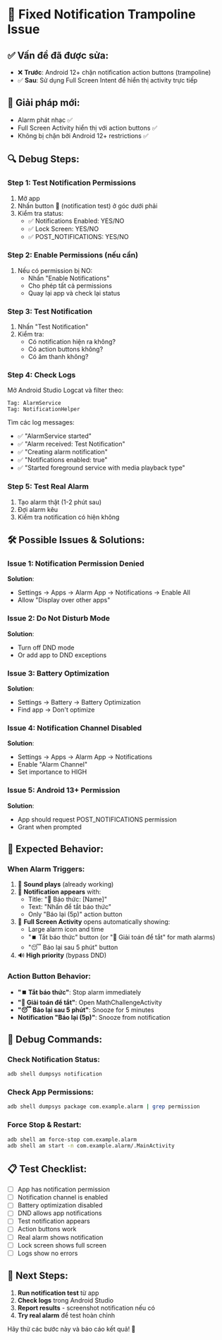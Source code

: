 # 🔧 Fixed Notification Trampoline Issue

## ✅ **Vấn đề đã được sửa:**
- ❌ **Trước**: Android 12+ chặn notification action buttons (trampoline)
- ✅ **Sau**: Sử dụng Full Screen Intent để hiển thị activity trực tiếp

## 🎯 **Giải pháp mới:**
- Alarm phát nhạc ✅
- Full Screen Activity hiển thị với action buttons ✅
- Không bị chặn bởi Android 12+ restrictions ✅

## 🔍 **Debug Steps:**

### **Step 1: Test Notification Permissions**
1. Mở app
2. Nhấn button **🔔** (notification test) ở góc dưới phải
3. Kiểm tra status:
   - ✅ Notifications Enabled: YES/NO
   - ✅ Lock Screen: YES/NO  
   - ✅ POST_NOTIFICATIONS: YES/NO

### **Step 2: Enable Permissions (nếu cần)**
1. Nếu có permission bị NO:
   - Nhấn "Enable Notifications"
   - Cho phép tất cả permissions
   - Quay lại app và check lại status

### **Step 3: Test Notification**
1. Nhấn "Test Notification" 
2. Kiểm tra:
   - Có notification hiện ra không?
   - Có action buttons không?
   - Có âm thanh không?

### **Step 4: Check Logs**
Mở Android Studio Logcat và filter theo:
```
Tag: AlarmService
Tag: NotificationHelper
```

Tìm các log messages:
- ✅ "AlarmService started"
- ✅ "Alarm received: Test Notification"  
- ✅ "Creating alarm notification"
- ✅ "Notifications enabled: true"
- ✅ "Started foreground service with media playback type"

### **Step 5: Test Real Alarm**
1. Tạo alarm thật (1-2 phút sau)
2. Đợi alarm kêu
3. Kiểm tra notification có hiện không

## 🛠️ **Possible Issues & Solutions:**

### **Issue 1: Notification Permission Denied**
**Solution**: 
- Settings → Apps → Alarm App → Notifications → Enable All
- Allow "Display over other apps"

### **Issue 2: Do Not Disturb Mode**
**Solution**:
- Turn off DND mode
- Or add app to DND exceptions

### **Issue 3: Battery Optimization**
**Solution**:
- Settings → Battery → Battery Optimization
- Find app → Don't optimize

### **Issue 4: Notification Channel Disabled**
**Solution**:
- Settings → Apps → Alarm App → Notifications
- Enable "Alarm Channel"
- Set importance to HIGH

### **Issue 5: Android 13+ Permission**
**Solution**:
- App should request POST_NOTIFICATIONS permission
- Grant when prompted

## 📱 **Expected Behavior:**

### **When Alarm Triggers:**
1. 🎵 **Sound plays** (already working)
2. 🔔 **Notification appears** with:
   - Title: "🔔 Báo thức: [Name]"
   - Text: "Nhấn để tắt báo thức"
   - Only "Báo lại (5p)" action button
3. 📱 **Full Screen Activity** opens automatically showing:
   - Large alarm icon and time
   - "⏹️ Tắt báo thức" button (or "🧮 Giải toán để tắt" for math alarms)
   - "😴 Báo lại sau 5 phút" button
4. 🔊 **High priority** (bypass DND)

### **Action Button Behavior:**
- **"⏹️ Tắt báo thức"**: Stop alarm immediately
- **"🧮 Giải toán để tắt"**: Open MathChallengeActivity
- **"😴 Báo lại sau 5 phút"**: Snooze for 5 minutes
- **Notification "Báo lại (5p)"**: Snooze from notification

## 🎯 **Debug Commands:**

### **Check Notification Status:**
```bash
adb shell dumpsys notification
```

### **Check App Permissions:**
```bash
adb shell dumpsys package com.example.alarm | grep permission
```

### **Force Stop & Restart:**
```bash
adb shell am force-stop com.example.alarm
adb shell am start -n com.example.alarm/.MainActivity
```

## 📋 **Test Checklist:**

- [ ] App has notification permission
- [ ] Notification channel is enabled  
- [ ] Battery optimization disabled
- [ ] DND allows app notifications
- [ ] Test notification appears
- [ ] Action buttons work
- [ ] Real alarm shows notification
- [ ] Lock screen shows full screen
- [ ] Logs show no errors

## 🔄 **Next Steps:**

1. **Run notification test** từ app
2. **Check logs** trong Android Studio
3. **Report results** - screenshot notification nếu có
4. **Try real alarm** để test hoàn chỉnh

Hãy thử các bước này và báo cáo kết quả! 🚀
